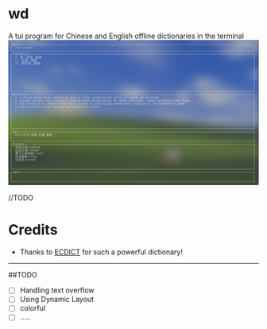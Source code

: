 # wd
A tui program for Chinese and English offline dictionaries in the terminal
![screenshot](./assert/screenshot.png)

//TODO

# Credits
- Thanks to [ECDICT](https://github.com/skywind3000/ECDICT) for such a powerful dictionary!



---
##TODO
- [ ] Handling text overflow
- [ ] Using Dynamic Layout
- [ ] colorful
- [ ] .....
